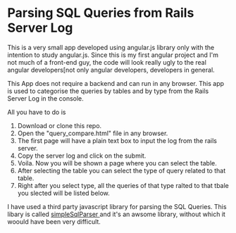 # Parsing SQL Queries from Rails Server Log

This is a very small app developed using angular.js library only with the intention to study angular.js.
Since this is my first angular project and I'm not much of a front-end guy, the code will look really ugly to the real angular developers[not only angular developers, developers in general.

This App does not require a backend and can run in any browser. This app is used to categorise the queries by tables and by type from the Rails Server Log in the console.

All you have to do is <br/>
1. Download or clone this repo. <br/>
2. Open the "query_compare.html" file in any browser. <br/>
3. The first page will have a plain text box to input the log from the rails server. <br/>
4. Copy the server log and click on the submit. <br/>
5. Voila. Now you will be shown a page where you can select the table. <br/>
6. After selecting the table you can select the type of query related to that table. <br/>
7. Right after you select type, all the queries of that type ralted to that tbale you slected will be listed below. <br/>


I have used a third party javascript library for parsing the SQL Queries. 
This libary is called <a href="https://github.com/dsferruzza/simpleSqlParser"> simpleSqlParser </a> and it's an awsome library, without which it woould have been very difficult.